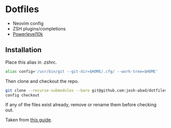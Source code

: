 # Dotfiles

- Neovim config
- ZSH plugins/completions
- [Powerlevel10k](https://github.com/romkatv/powerlevel10k)

## Installation
Place this alias in .zshrc.
```bash
alias config='/usr/bin/git --git-dir=$HOME/.cfg/ --work-tree=$HOME'
```

Then clone and checkout the repo.
```bash
git clone --recurse-submodules --bare git@github.com:josh-abad/dotfiles.git $HOME/.cfg
config checkout
```

If any of the files exist already, remove or rename them before checking out.

Taken from [this guide](https://www.atlassian.com/git/tutorials/dotfiles).
